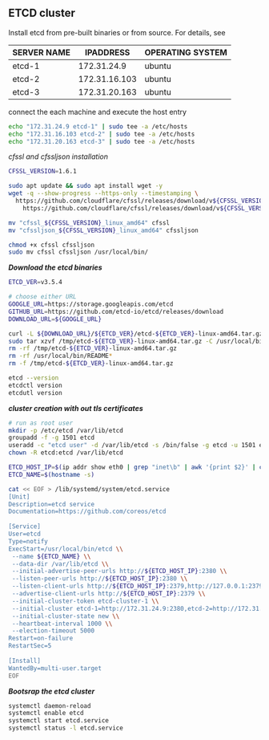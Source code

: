 ## ETCD cluster

Install etcd from pre-built binaries or from source. For details, see

| SERVER NAME | IPADDRESS | OPERATING SYSTEM |
|---|---|---|
|etcd-1| 172.31.24.9| ubuntu
|etcd-2| 172.31.16.103| ubuntu
|etcd-3| 172.31.20.163| ubuntu


connect the each machine and execute the host entry

```bash
echo "172.31.24.9 etcd-1" | sudo tee -a /etc/hosts
echo "172.31.16.103 etcd-2" | sudo tee -a /etc/hosts
echo "172.31.20.163 etcd-3" | sudo tee -a /etc/hosts
```

_cfssl and cfssljson installation_

```bash
CFSSL_VERSION=1.6.1

sudo apt update && sudo apt install wget -y
wget -q --show-progress --https-only --timestamping \
  https://github.com/cloudflare/cfssl/releases/download/v${CFSSL_VERSION}/cfssljson_${CFSSL_VERSION}_linux_amd64 \
    https://github.com/cloudflare/cfssl/releases/download/v${CFSSL_VERSION}/cfssl_${CFSSL_VERSION}_linux_amd64

mv "cfssl_${CFSSL_VERSION}_linux_amd64" cfssl
mv "cfssljson_${CFSSL_VERSION}_linux_amd64" cfssljson

chmod +x cfssl cfssljson
sudo mv cfssl cfssljson /usr/local/bin/

```

_**Download the etcd binaries**_

```bash
ETCD_VER=v3.5.4

# choose either URL
GOOGLE_URL=https://storage.googleapis.com/etcd
GITHUB_URL=https://github.com/etcd-io/etcd/releases/download
DOWNLOAD_URL=${GOOGLE_URL}

curl -L ${DOWNLOAD_URL}/${ETCD_VER}/etcd-${ETCD_VER}-linux-amd64.tar.gz -o /tmp/etcd-${ETCD_VER}-linux-amd64.tar.gz
sudo tar xzvf /tmp/etcd-${ETCD_VER}-linux-amd64.tar.gz -C /usr/local/bin/ --strip-components=1
rm -rf /tmp/etcd-${ETCD_VER}-linux-amd64.tar.gz
rm -rf /usr/local/bin/README*
rm -f /tmp/etcd-${ETCD_VER}-linux-amd64.tar.gz

etcd --version
etcdctl version
etcdutl version
```


_**cluster creation with out tls certificates**_

```bash
# run as root user
mkdir -p /etc/etcd /var/lib/etcd
groupadd -f -g 1501 etcd
useradd -c "etcd user" -d /var/lib/etcd -s /bin/false -g etcd -u 1501 etcd
chown -R etcd:etcd /var/lib/etcd

ETCD_HOST_IP=$(ip addr show eth0 | grep "inet\b" | awk '{print $2}' | cut -d/ -f1)
ETCD_NAME=$(hostname -s)

cat << EOF > /lib/systemd/system/etcd.service
[Unit]
Description=etcd service
Documentation=https://github.com/coreos/etcd
 
[Service]
User=etcd
Type=notify
ExecStart=/usr/local/bin/etcd \\
 --name ${ETCD_NAME} \\
 --data-dir /var/lib/etcd \\
 --initial-advertise-peer-urls http://${ETCD_HOST_IP}:2380 \\
 --listen-peer-urls http://${ETCD_HOST_IP}:2380 \\
 --listen-client-urls http://${ETCD_HOST_IP}:2379,http://127.0.0.1:2379 \\
 --advertise-client-urls http://${ETCD_HOST_IP}:2379 \\
 --initial-cluster-token etcd-cluster-1 \\
 --initial-cluster etcd-1=http://172.31.24.9:2380,etcd-2=http://172.31.16.103:2380,etcd-3=http://172.31.20.163:2380 \\
 --initial-cluster-state new \\
 --heartbeat-interval 1000 \\
 --election-timeout 5000
Restart=on-failure
RestartSec=5
 
[Install]
WantedBy=multi-user.target
EOF
```

_**Bootsrap the etcd cluster**_

```bash
systemctl daemon-reload
systemctl enable etcd
systemctl start etcd.service
systemctl status -l etcd.service
```
